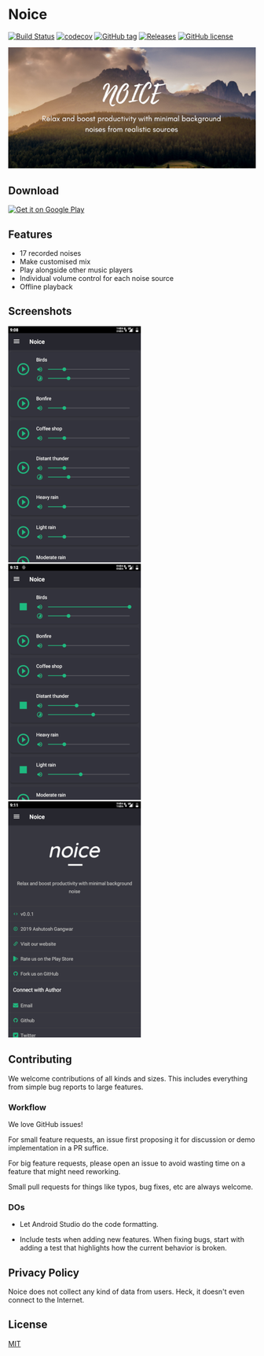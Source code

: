 # Noice

[![Build Status](https://travis-ci.org/ashutoshgngwr/noice.svg?branch=master)](https://travis-ci.org/ashutoshgngwr/noice)
[![codecov](https://codecov.io/gh/ashutoshgngwr/noice/branch/master/graph/badge.svg)](https://codecov.io/gh/ashutoshgngwr/noice)
[![GitHub tag](https://img.shields.io/github/tag/ashutoshgngwr/noice.svg)](https://GitHub.com/ashutoshgngwr/noice/tags/)
[![Releases](https://img.shields.io/badge/android-5.0%2B-blue.svg)][google-play-link]
[![GitHub license](https://img.shields.io/github/license/ashutoshgngwr/noice.svg)](https://github.com/ashutoshgngwr/noice/blob/master/LICENSE)

![Feature graphic](graphics/feature.png)

## Download

[![Get it on Google Play](https://i.imgur.com/g9vve1f.png)][google-play-link]

## Features

- 17 recorded noises
- Make customised mix
- Play alongside other music players
- Individual volume control for each noise source
- Offline playback

## Screenshots

![Screenshot 1](graphics/screen-1.png)
![Screenshot 2](graphics/screen-2.png)
![Screenshot 3](graphics/screen-3.png)

## Contributing

We welcome contributions of all kinds and sizes. This includes everything from simple bug reports to large features.

### Workflow

We love GitHub issues!

For small feature requests, an issue first proposing it for discussion or demo implementation in a PR suffice.

For big feature requests, please open an issue to avoid wasting time on a feature that might need reworking.

Small pull requests for things like typos, bug fixes, etc are always welcome.

### DOs

- Let Android Studio do the code formatting.

- Include tests when adding new features. When fixing bugs, start with adding a test that highlights how the current behavior is broken.

## Privacy Policy

Noice does not collect any kind of data from users. Heck, it doesn't even connect to the Internet.

## License

[MIT](LICENSE)

[google-play-link]: https://play.google.com/store/apps/details?id=com.github.ashutoshgngwr.noice
